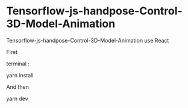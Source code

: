 # Tensorflow-js-handpose-Control-3D-Model-Animation
Tensorflow-js-handpose-Control-3D-Model-Animation
use React 


Firet

terminal :

yarn install 

And then

yarn dev
